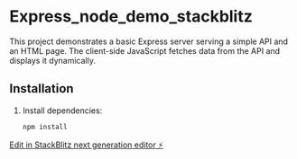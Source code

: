 # Express_node_demo_stackblitz

This project demonstrates a basic Express server serving a simple API and an HTML page. The client-side JavaScript fetches data from the API and displays it dynamically.

## Installation
1. Install dependencies:
   ```bash
   npm install

[Edit in StackBlitz next generation editor ⚡️](https://stackblitz.com/~/github.com/poorna-theekshana/Express_node_demo_stackblitz)